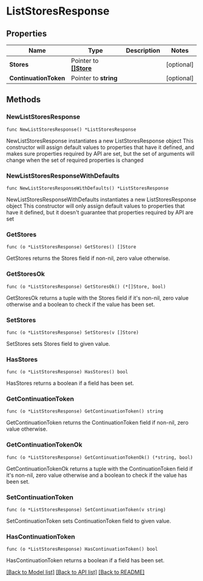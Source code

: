 # ListStoresResponse

## Properties

Name | Type | Description | Notes
------------ | ------------- | ------------- | -------------
**Stores** | Pointer to [**[]Store**](Store.md) |  | [optional] 
**ContinuationToken** | Pointer to **string** |  | [optional] 

## Methods

### NewListStoresResponse

`func NewListStoresResponse() *ListStoresResponse`

NewListStoresResponse instantiates a new ListStoresResponse object
This constructor will assign default values to properties that have it defined,
and makes sure properties required by API are set, but the set of arguments
will change when the set of required properties is changed

### NewListStoresResponseWithDefaults

`func NewListStoresResponseWithDefaults() *ListStoresResponse`

NewListStoresResponseWithDefaults instantiates a new ListStoresResponse object
This constructor will only assign default values to properties that have it defined,
but it doesn't guarantee that properties required by API are set

### GetStores

`func (o *ListStoresResponse) GetStores() []Store`

GetStores returns the Stores field if non-nil, zero value otherwise.

### GetStoresOk

`func (o *ListStoresResponse) GetStoresOk() (*[]Store, bool)`

GetStoresOk returns a tuple with the Stores field if it's non-nil, zero value otherwise
and a boolean to check if the value has been set.

### SetStores

`func (o *ListStoresResponse) SetStores(v []Store)`

SetStores sets Stores field to given value.

### HasStores

`func (o *ListStoresResponse) HasStores() bool`

HasStores returns a boolean if a field has been set.

### GetContinuationToken

`func (o *ListStoresResponse) GetContinuationToken() string`

GetContinuationToken returns the ContinuationToken field if non-nil, zero value otherwise.

### GetContinuationTokenOk

`func (o *ListStoresResponse) GetContinuationTokenOk() (*string, bool)`

GetContinuationTokenOk returns a tuple with the ContinuationToken field if it's non-nil, zero value otherwise
and a boolean to check if the value has been set.

### SetContinuationToken

`func (o *ListStoresResponse) SetContinuationToken(v string)`

SetContinuationToken sets ContinuationToken field to given value.

### HasContinuationToken

`func (o *ListStoresResponse) HasContinuationToken() bool`

HasContinuationToken returns a boolean if a field has been set.


[[Back to Model list]](../README.md#documentation-for-models) [[Back to API list]](../README.md#documentation-for-api-endpoints) [[Back to README]](../README.md)


